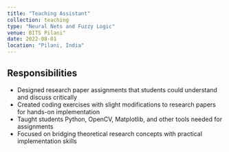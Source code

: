 ```yaml
---
title: "Teaching Assistant"
collection: teaching
type: "Neural Nets and Fuzzy Logic"
venue: BITS Pilani"
date: 2022-08-01
location: "Pilani, India"
---
```


## Responsibilities

* Designed research paper assignments that students could understand and discuss critically
* Created coding exercises with slight modifications to research papers for hands-on implementation
* Taught students Python, OpenCV, Matplotlib, and other tools needed for assignments
* Focused on bridging theoretical research concepts with practical implementation skills